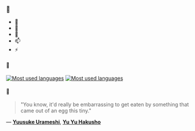 ### 👋

- 🔭
- 🌱
- 💬
- 📫
- ⚡

#### 🧏

[![Most used languages](https://github-readme-stats-aynah.vercel.app/api/top-langs/?username=aynh&theme=solarized-dark&langs_count=6&layout=compact&hide_title=true)](https://github.com/anuraghazra/github-readme-stats#gh-dark-mode-only)
[![Most used languages](https://github-readme-stats-aynah.vercel.app/api/top-langs/?username=aynh&theme=solarized-light&langs_count=6&layout=compact&hide_title=true)](https://github.com/anuraghazra/github-readme-stats#gh-light-mode-only)

#### 💬

> "You know, it'd really be embarrassing to get eaten by something that came out of an egg this tiny."

&mdash; [**Yuusuke Urameshi**](https://myanimelist.net/character.php?q=Yuusuke%20Urameshi&cat=character), [**Yu Yu Hakusho**](https://myanimelist.net/search/all?q=Yu%20Yu%20Hakusho&cat=all)
